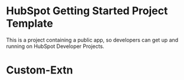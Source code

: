 # HubSpot Getting Started Project Template

This is a project containing a public app, so developers can get up and running on HubSpot Developer Projects.

# Custom-Extn

